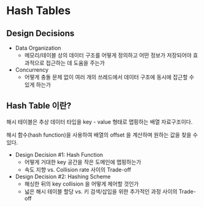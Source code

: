 # Hash Tables

## Design Decisions

* Data Organization
    * 메모리/테이블 상의 데이터 구조를 어떻게 정의하고 어떤 정보가 저장되어야 효과적으로 접근하는 데 도움을 주는가
* Concurrency
    * 어떻게 충돌 문제 없이 여러 개의 쓰레드에서 데이터 구조에 동시에 잡근할 수 있게 하는가

## Hash Table 이란?

해시 테이블은 추상 데이터 타입을 key - value 형태로 맵핑하는 배열 자료구조이다.

해시 함수(hash function)을 사용하여 배열의 offset 을 계산하며 원하는 값을 찾을 수 있다.

* Design Decision #1: Hash Function
    * 어떻게 거대한 key 공간을 작은 도메인에 맵핑하는가
    * 속도 지향 vs. Collision rate 사이의 Trade-off
* Design Decision #2: Hashing Scheme
    * 해싱한 뒤의 key collision 을 어떻게 제어할 것인가
    * 넓은 해시 테이블 할당 vs. 키 검색/삽입을 위한 추가적인 과정 사이의 Trade-off
